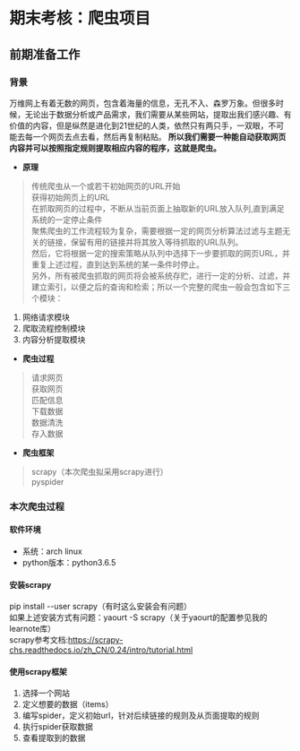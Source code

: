 # 期末考核：爬虫项目 #
## 前期准备工作 ##
### 背景 ###
 万维网上有着无数的网页，包含着海量的信息，无孔不入、森罗万象。但很多时候，无论出于数据分析或产品需求，我们需要从某些网站，提取出我们感兴趣、有价值的内容，但是纵然是进化到21世纪的人类，依然只有两只手，一双眼，不可能去每一个网页去点去看，然后再复制粘贴。 __所以我们需要一种能自动获取网页内容并可以按照指定规则提取相应内容的程序，这就是爬虫。__  
+  __原理__  
> 传统爬虫从一个或若干初始网页的URL开始  
> 获得初始网页上的URL  
> 在抓取网页的过程中，不断从当前页面上抽取新的URL放入队列,直到满足系统的一定停止条件  
> 聚焦爬虫的工作流程较为复杂，需要根据一定的网页分析算法过滤与主题无关的链接，保留有用的链接并将其放入等待抓取的URL队列。  
> 然后，它将根据一定的搜索策略从队列中选择下一步要抓取的网页URL，并重复上述过程，直到达到系统的某一条件时停止。  
> 另外，所有被爬虫抓取的网页将会被系统存贮，进行一定的分析、过滤，并建立索引，以便之后的查询和检索；所以一个完整的爬虫一般会包含如下三个模块：  
1. 网络请求模块  
2. 爬取流程控制模块  
3. 内容分析提取模块  
+ __爬虫过程__  
> 请求网页  
> 获取网页  
> 匹配信息  
> 下载数据  
> 数据清洗  
> 存入数据  
+ __爬虫框架__
> scrapy（本次爬虫拟采用scrapy进行）  
> pyspider  

### 本次爬虫过程 ###
#### 软件环境 ####
+ 系统：arch linux  
+ python版本：python3.6.5  

#### 安装scrapy ####
pip install --user scrapy（有时这么安装会有问题）  
如果上述安装方式有问题：yaourt -S scrapy（关于yaourt的配置参见我的learnote库）  
scrapy参考文档:https://scrapy-chs.readthedocs.io/zh_CN/0.24/intro/tutorial.html  

#### 使用scrapy框架 ####
1. 选择一个网站  
2. 定义想要的数据（items）  
3. 编写spider，定义初始url，针对后续链接的规则及从页面提取的规则  
4. 执行spider获取数据  
5. 查看提取到的数据  
